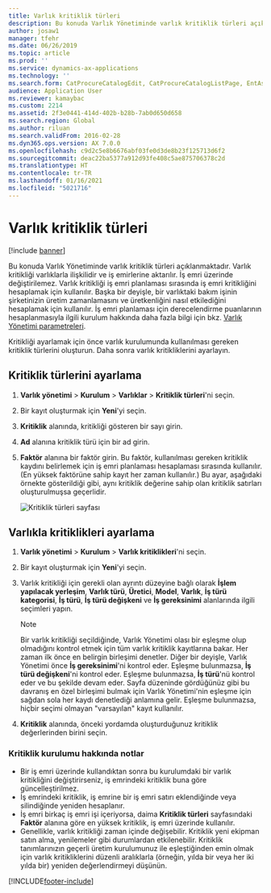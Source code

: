 ```yaml
---
title: Varlık kritiklik türleri
description: Bu konuda Varlık Yönetiminde varlık kritiklik türleri açıklanmaktadır.
author: josaw1
manager: tfehr
ms.date: 06/26/2019
ms.topic: article
ms.prod: ''
ms.service: dynamics-ax-applications
ms.technology: ''
ms.search.form: CatProcureCatalogEdit, CatProcureCatalogListPage, EntAssetCriticality, EntAssetObjectCriticality
audience: Application User
ms.reviewer: kamaybac
ms.custom: 2214
ms.assetid: 2f3e0441-414d-402b-b28b-7ab0d650d658
ms.search.region: Global
ms.author: riluan
ms.search.validFrom: 2016-02-28
ms.dyn365.ops.version: AX 7.0.0
ms.openlocfilehash: c9d2c5e8b6676abf03fe0d3de8b23f125713d6f2
ms.sourcegitcommit: deac22ba5377a912d93fe408c5ae875706378c2d
ms.translationtype: HT
ms.contentlocale: tr-TR
ms.lasthandoff: 01/16/2021
ms.locfileid: "5021716"
---
```

# <a name="asset-criticality-types"></a>Varlık kritiklik türleri

[!include [banner](../../includes/banner.md)]

 

Bu konuda Varlık Yönetiminde varlık kritiklik türleri açıklanmaktadır. Varlık kritikliği varlıklarla ilişkilidir ve iş emirlerine aktarılır. İş emri üzerinde değiştirilemez. Varlık kritikliği iş emri planlaması sırasında iş emri kritikliğini hesaplamak için kullanılır. Başka bir deyişle, bir varlıktaki bakım işinin şirketinizin üretim zamanlamasını ve üretkenliğini nasıl etkilediğini hesaplamak için kullanılır. İş emri planlaması için derecelendirme puanlarının hesaplanmasıyla ilgili kurulum hakkında daha fazla bilgi için bkz. [Varlık Yönetimi parametreleri](../setup-for-objects/enterprise-asset-management-parameters.md).

Kritikliği ayarlamak için önce varlık kurulumunda kullanılması gereken kritiklik türlerini oluşturun. Daha sonra varlık kritikliklerini ayarlayın.

## <a name="set-up-criticality-types"></a>Kritiklik türlerini ayarlama

1. **Varlık yönetimi** \> **Kurulum** \> **Varlıklar** \> **Kritiklik türleri**'ni seçin.
2. Bir kayıt oluşturmak için **Yeni**'yi seçin.
3. **Kritiklik** alanında, kritikliği gösteren bir sayı girin.
4. **Ad** alanına kritiklik türü için bir ad girin.
5. **Faktör** alanına bir faktör girin. Bu faktör, kullanılması gereken kritiklik kaydını belirlemek için iş emri planlaması hesaplaması sırasında kullanılır. (En yüksek faktörüne sahip kayıt her zaman kullanılır.) Bu ayar, aşağıdaki örnekte gösterildiği gibi, aynı kritiklik değerine sahip olan kritiklik satırları oluşturulmuşsa geçerlidir.

    ![Kritiklik türleri sayfası](media/23-setup-for-objects.png)

## <a name="set-up-asset-criticalities"></a>Varlıkla kritiklikleri ayarlama

1. **Varlık yönetimi** \> **Kurulum** \> **Varlık kritiklikleri**'ni seçin.
2. Bir kayıt oluşturmak için **Yeni**'yi seçin.
3. Varlık kritikliği için gerekli olan ayrıntı düzeyine bağlı olarak **İşlem yapılacak yerleşim**, **Varlık türü**, **Üretici**, **Model**, **Varlık**, **İş türü kategorisi**, **İş türü**, **İş türü değişkeni** ve **İş gereksinimi** alanlarında ilgili seçimleri yapın.

    > [!NOTE]
    > Bir varlık kritikliği seçildiğinde, Varlık Yönetimi olası bir eşleşme olup olmadığını kontrol etmek için tüm varlık kritiklik kayıtlarına bakar. Her zaman ilk önce en belirgin birleşimi denetler. Diğer bir deyişle, Varlık Yönetimi önce **İş gereksinimi**'ni kontrol eder. Eşleşme bulunmazsa, **İş türü değişkeni**'ni kontrol eder. Eşleşme bulunmazsa, **İş türü**'nü kontrol eder ve bu şekilde devam eder. Sayfa düzeninde gördüğünüz gibi bu davranış en özel birleşimi bulmak için Varlık Yönetimi'nin eşleşme için sağdan sola her kaydı denetlediği anlamına gelir. Eşleşme bulunmazsa, hiçbir seçimi olmayan "varsayılan" kayıt kullanılır.

4. **Kritiklik** alanında, önceki yordamda oluşturduğunuz kritiklik değerlerinden birini seçin.

### <a name="notes-about-criticality-setup"></a>Kritiklik kurulumu hakkında notlar

- Bir iş emri üzerinde kullandıktan sonra bu kurulumdaki bir varlık kritikliğini değiştirirseniz, iş emrindeki kritiklik buna göre güncelleştirilmez.
- İş emrindeki kritiklik, iş emrine bir iş emri satırı eklendiğinde veya silindiğinde yeniden hesaplanır.
- İş emri birkaç iş emri işi içeriyorsa, daima **Kritiklik türleri** sayfasındaki **Faktör** alanına göre en yüksek kritiklik, iş emri üzerinde kullanılır.
- Genellikle, varlık kritikliği zaman içinde değişebilir. Kritiklik yeni ekipman satın alma, yenilemeler gibi durumlardan etkilenebilir. Kritiklik tanımlarınızın geçerli üretim kurulumunuz ile eşleştiğinden emin olmak için varlık kritikliklerini düzenli aralıklarla (örneğin, yılda bir veya her iki yılda bir) yeniden değerlendirmeyi düşünün.


[!INCLUDE[footer-include](../../../includes/footer-banner.md)]